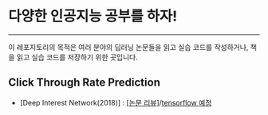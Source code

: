 
# 다양한 인공지능 공부를 하자!
---
이 레포지토리의 목적은 여러 분야의 딥러닝 논문들을 읽고 실습 코드를 작성하거나, 책을 읽고 실습 코드를 저장하기 위한 곳입니다.

## Click Through Rate Prediction

* [Deep Interest Network(2018)] : [[논문 리뷰]](https://yhyuntak.github.io/click-through%20rate%20prediction/%EB%85%BC%EB%AC%B8%20%EB%A6%AC%EB%B7%B0/Deep_interest_Network/)/[tensorflow 예정]()